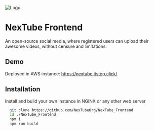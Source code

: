 
![Logo](https://nextube.itstep.click/assets/logo-8d85db41.svg)


# NexTube Frontend

An open-source social media, where registered users can upload their awesome videos, without censure and limitations.
## Demo

Deployed in AWS instance: 
https://nextube.itstep.click/


## Installation

Install and build your own instance in NGINX or any other web server

```bash
  git clone https://github.com/NexTubeOrg/NexTube_Frontend
  cd ./NexTube_Frontend
  npm i
  npm run build
```
    
